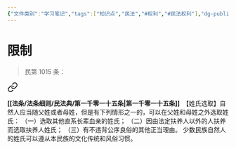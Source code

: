 ```yaml
---
{"文件类别":"学习笔记","tags":["知识点","民法","#权利","#民法权利"],"dg-publish":true,"aliases":["名称权"],"permalink":"/学习笔记studyup/民法总论/姓名权/","dgPassFrontmatter":true,"created":"2024-10-24T22:06:03.500+08:00","updated":"2024-12-01T19:32:38.964+08:00"}
---
```



# 限制
>民第 1015 条：
<div class="transclusion internal-embed is-loaded"><a class="markdown-embed-link" href="/////#t1015" aria-label="Open link"><svg xmlns="http://www.w3.org/2000/svg" width="24" height="24" viewBox="0 0 24 24" fill="none" stroke="currentColor" stroke-width="2" stroke-linecap="round" stroke-linejoin="round" class="svg-icon lucide-link"><path d="M10 13a5 5 0 0 0 7.54.54l3-3a5 5 0 0 0-7.07-7.07l-1.72 1.71"></path><path d="M14 11a5 5 0 0 0-7.54-.54l-3 3a5 5 0 0 0 7.07 7.07l1.71-1.71"></path></svg></a><div class="markdown-embed">



**[[法条/法条细则/民法典/第一千零一十五条\|第一千零一十五条]]**　【姓氏选取】自然人应当随父姓或者母姓，但是有下列情形之一的，可以在父姓和母姓之外选取姓氏：
（一）选取其他直系长辈血亲的姓氏；
（二）因由法定扶养人以外的人扶养而选取扶养人姓氏；
（三）有不违背公序良俗的其他正当理由。
少数民族自然人的姓氏可以遵从本民族的文化传统和风俗习惯。 

</div></div>
